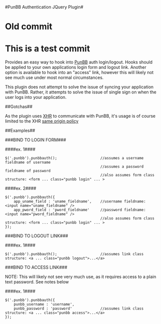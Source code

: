 #PunBB Authentication JQuery Plugin#
# Old commit
# This is a test commit
Provides an easy way to hook into [PunBB](http://punbb.informer.com/) auth login/logout.  Hooks should be applied to your own applications login form and logout link.  Another option is available to hook into an "access" link, however this will likely not see much use under most normal circumstances.

This plugin does not attempt to solve the issue of syncing your application with PunBB.  Rather, it attempts to solve the issue of single sign on when the user logs into your application.

##Gotchas##

As the plugin uses [XHR](http://en.wikipedia.org/wiki/XMLHttpRequest) to communicate with PunBB, it's usage is of course limited to the XHR [same origin policy](http://en.wikipedia.org/wiki/Same_origin_policy)

##Examples##

###BIND TO LOGIN FORM###

####ex. 1####

    $('.punbb').punbbauth();                    //assumes a username fieldname of username
                                                //assumes a password fieldname of password
                                                //also assumes form class structure: <form ... class="punbb login" ... >
                            
####ex. 2####

    $('.punbb').punbbauth({
        app_uname_field : 'uname_fieldname',    //username fieldname: <input name="uname_fieldname" />                                
        app_pword_field : 'pword_fieldname'     //password fieldname: <input name="pword_fieldname" />
                                                //also assumes form class structure: <form ... class="punbb login" ... >
    });

###BIND TO LOGOUT LINK###

####ex. 1####

    $('.punbb').punbbauth();                    //assumes link class structure: <a ... class="punbb logout">...</a>

###BIND TO ACCESS LINK###

NOTE: This will likely not see very much use, as it requires access to a plain text password.  See notes below

####ex. 1####

    $('.punbb').punbbauth({
        punbb_username : 'username', 
        punbb_password : 'password'             //assumes link class structure: <a ... class="punbb access">...</a>
    });
